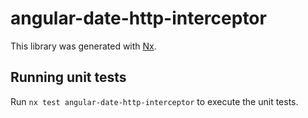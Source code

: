 # angular-date-http-interceptor

This library was generated with [Nx](https://nx.dev).

## Running unit tests

Run `nx test angular-date-http-interceptor` to execute the unit tests.
